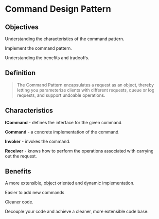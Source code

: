 # Command Design Pattern

## Objectives

Understanding the characteristics of the command pattern.

Implement the command pattern.

Understanding the benefits and tradeoffs.

## Definition

> The Command Pattern encapsulates a request as an object, thereby letting you parameterize clients with different requests, queue or log requests, and support undoable operations.

## Characteristics

**ICommand** - defines the interface for the given command.

**Command** - a concrete implementation of the command.

**Invoker** - invokes the command.

**Receiver** - knows how to perform the operations associated with carrying out the request.

## Benefits

A more extensible, object oriented and dynamic implementation.

Easier to add new commands.

Cleaner code.

Decouple your code and achieve a cleaner, more extensible code base.
